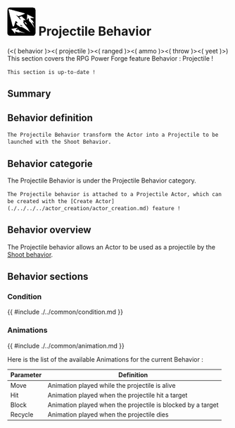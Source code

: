 # ![behavior_icon.png](../../../../../../../media/user_manual/game_mecanics/behaviors/icons/Projectile.png) Projectile Behavior
(<( behavior )><( projectile )><( ranged )><( ammo )><( throw )><( yeet )>)
This section covers the RPG Power Forge feature Behavior : Projectile !

```admonish success title="Oh yeah"
This section is up-to-date !
```

## Summary

## Behavior definition
```admonish summary title="Projectile Behavior"
The Projectile Behavior transform the Actor into a Projectile to be launched with the Shoot Behavior.
```

## Behavior categorie
The Projectile Behavior is under the Projectile Behavior category.

```admonish question title="Why don't I see this category in the Behavior list ?"
The Projectile behavior is attached to a Projectile Actor, which can be created with the [Create Actor](./../../../actor_creation/actor_creation.md) feature !
```

## Behavior overview
The Projectile behavior allows an Actor to be used as a projectile by the [Shoot behavior](./../ranged/behavior_shoot.md).
## Behavior sections

### Condition
{{ #include ./../common/condition.md }}
### Animations
{{ #include ./../common/animation.md }}

Here is the list of the available Animations for the current Behavior :

Parameter |Definition
---|---
Move|Animation played while the projectile is alive
Hit|Animation played when the projectile hit a target
Block|Animation played when the projectile is blocked by a target
Recycle|Animation played when the projectile dies